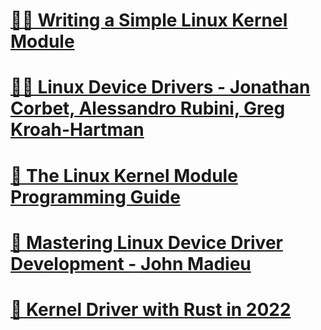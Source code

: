 # [📝👶 Writing a Simple Linux Kernel Module](https://blog.sourcerer.io/writing-a-simple-linux-kernel-module-d9dc3762c234)
# [📘💎 Linux Device Drivers - Jonathan Corbet, Alessandro Rubini, Greg Kroah-Hartman](https://lwn.net/Kernel/LDD3/)
# [📘 The Linux Kernel Module Programming Guide](https://sysprog21.github.io/lkmpg/)
# [📘 Mastering Linux Device Driver Development - John Madieu](https://www.packtpub.com/product/mastering-linux-device-driver-development/9781789342048)
# [📝 Kernel Driver with Rust in 2022](https://not-matthias.github.io/posts/kernel-driver-with-rust/)
